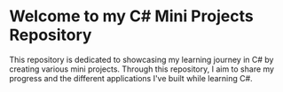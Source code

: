 # Welcome to my C# Mini Projects Repository
This repository is dedicated to showcasing my learning journey in C# by creating various mini projects. Through this repository, I aim to share my progress and the different applications I've built while learning C#.

